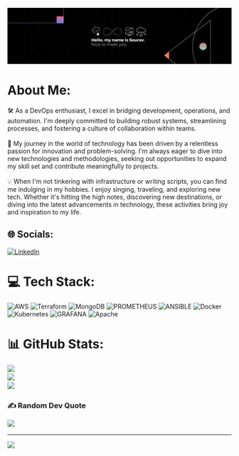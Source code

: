 ![souravs's GitHub Banner](https://github.com/advaya1sourav/advaya1sourav/blob/main/Black%20Technology%20LinkedIn%20Banner.jpg)

# About Me:
🛠️ As a DevOps enthusiast, I excel in bridging development, operations, and automation. I'm deeply committed to building robust systems, streamlining processes, and fostering a culture of collaboration within teams.<br><br>🌟 My journey in the world of technology has been driven by a relentless passion for innovation and problem-solving. I'm always eager to dive into new technologies and methodologies, seeking out opportunities to expand my skill set and contribute meaningfully to projects.<br><br>💡 When I'm not tinkering with infrastructure or writing scripts, you can find me indulging in my hobbies. I enjoy singing, traveling, and exploring new tech. Whether it's hitting the high notes, discovering new destinations, or diving into the latest advancements in technology, these activities bring joy and inspiration to my life.


## 🌐 Socials:
[![LinkedIn](https://img.shields.io/badge/LinkedIn-%230077B5.svg?logo=linkedin&logoColor=white)](https://linkedin.com/in/souravsbb4498) 

# 💻 Tech Stack:
![AWS](https://img.shields.io/badge/AWS-%23FF9900.svg?style=for-the-badge&logo=amazon-aws&logoColor=white) ![Terraform](https://img.shields.io/badge/terraform-%235835CC.svg?style=for-the-badge&logo=terraform&logoColor=white) ![MongoDB](https://img.shields.io/badge/MongoDB-%234ea94b.svg?style=for-the-badge&logo=mongodb&logoColor=white) ![PROMETHEUS](https://img.shields.io/badge/prometheus-E6522C.svg?style=for-the-badge&logo=prometheus&logoColor=white&color=%23E6522C) ![ANSIBLE](https://img.shields.io/badge/ansible-%231A1918.svg?style=for-the-badge&logo=ansible&logoColor=white) ![Docker](https://img.shields.io/badge/docker-%230db7ed.svg?style=for-the-badge&logo=docker&logoColor=white) ![Kubernetes](https://img.shields.io/badge/kubernetes-%23326ce5.svg?style=for-the-badge&logo=kubernetes&logoColor=white) ![GRAFANA](https://img.shields.io/badge/grafana-F46800.svg?style=for-the-badge&logo=grafana&logoColor=white&color=%23F46800) ![Apache](https://img.shields.io/badge/apache-%23D42029.svg?style=for-the-badge&logo=apache&logoColor=white)
# 📊 GitHub Stats:
![](https://github-readme-stats.vercel.app/api?username=advaya1sourav&theme=dracula&hide_border=false&include_all_commits=true&count_private=true)<br/>
![](https://github-readme-streak-stats.herokuapp.com/?user=advaya1sourav&theme=dracula&hide_border=false)<br/>
![](https://github-readme-stats.vercel.app/api/top-langs/?username=advaya1sourav&theme=dracula&hide_border=false&include_all_commits=true&count_private=true&layout=compact)

### ✍️ Random Dev Quote
![](https://quotes-github-readme.vercel.app/api?type=horizontal&theme=radical)

---
[![](https://visitcount.itsvg.in/api?id=advaya1sourav&icon=0&color=0)](https://visitcount.itsvg.in)

<!-- Proudly created with GPRM ( https://gprm.itsvg.in ) -->
